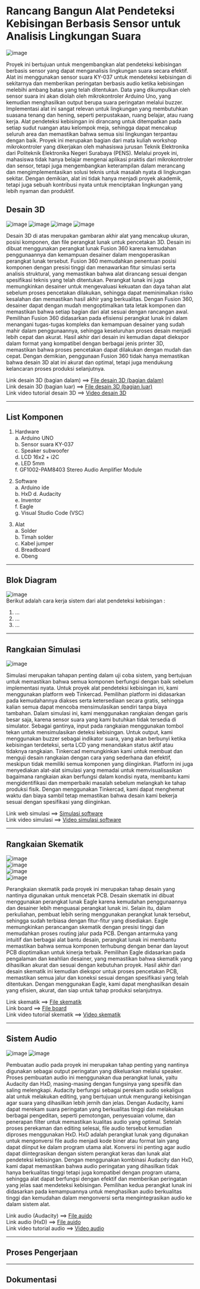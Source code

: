 # Rancang Bangun Alat Pendeteksi Kebisingan Berbasis Sensor untuk Analisis Lingkungan Suara

![image](https://github.com/Renoadith/Projek-Mikrokontroller/assets/168974067/350eb0ba-c08e-4825-985c-01733abdec70)

Proyek ini bertujuan untuk mengembangkan alat pendeteksi kebisingan berbasis sensor yang dapat menganalisis lingkungan suara secara efektif. Alat ini menggunakan sensor suara KY-037 untuk mendeteksi kebisingan di sekitarnya dan memberikan peringatan berbasis audio ketika kebisingan melebihi ambang batas yang telah ditentukan. Data yang dikumpulkan oleh sensor suara ini akan diolah oleh mikrokontroler Arduino Uno, yang kemudian menghasilkan output berupa suara peringatan melalui buzzer. Implementasi alat ini sangat relevan untuk lingkungan yang membutuhkan suasana tenang dan hening, seperti perpustakaan, ruang belajar, atau ruang kerja. Alat pendeteksi kebisingan ini dirancang untuk ditempatkan pada setiap sudut ruangan atau kelompok meja, sehingga dapat mencakup seluruh area dan memastikan bahwa semua sisi lingkungan terpantau dengan baik. Proyek ini merupakan bagian dari mata kuliah workshop mikrokontroler yang dikerjakan oleh mahasiswa jurusan Teknik Elektronika dari Politeknik Elektronika Negeri Surabaya (PENS). Melalui proyek ini, mahasiswa tidak hanya belajar mengenai aplikasi praktis dari mikrokontroler dan sensor, tetapi juga mengembangkan keterampilan dalam merancang dan mengimplementasikan solusi teknis untuk masalah nyata di lingkungan sekitar. Dengan demikian, alat ini tidak hanya menjadi proyek akademik, tetapi juga sebuah kontribusi nyata untuk menciptakan lingkungan yang lebih nyaman dan produktif.

## Desain 3D
 
![image](https://github.com/Renoadith/Projek-Mikrokontroller/assets/168979944/85a7ba89-321d-4ff1-a367-43d0feff3b33)
![image](https://github.com/Renoadith/Projek-Mikrokontroller/assets/168979944/3f1941e4-73e7-47b8-a253-5c22787e46cd)
![image](https://github.com/Renoadith/Projek-Mikrokontroller/assets/168979944/ec05c7ae-f840-4222-9692-bf013c5a8df7)
![image](https://github.com/Renoadith/Projek-Mikrokontroller/assets/168979944/3da72351-e29d-472a-8b1f-c3a4b2bfbd89)

Desain 3D di atas merupakan gambaran akhir alat yang mencakup ukuran, posisi komponen, dan file perangkat lunak untuk pencetakan 3D. Desain ini dibuat menggunakan perangkat lunak Fusion 360 karena kemudahan penggunaannya dan kemampuan desainer dalam mengoperasikan perangkat lunak tersebut. Fusion 360 memudahkan penentuan posisi komponen dengan presisi tinggi dan menawarkan fitur simulasi serta analisis struktural, yang memastikan bahwa alat dirancang sesuai dengan spesifikasi teknis yang telah ditentukan. Perangkat lunak ini juga memungkinkan desainer untuk mengevaluasi kekuatan dan daya tahan alat sebelum proses pencetakan dilakukan, sehingga dapat meminimalkan risiko kesalahan dan memastikan hasil akhir yang berkualitas. Dengan Fusion 360, desainer dapat dengan mudah mengoptimalkan tata letak komponen dan memastikan bahwa setiap bagian dari alat sesuai dengan rancangan awal. Pemilihan Fusion 360 didasarkan pada efisiensi perangkat lunak ini dalam menangani tugas-tugas kompleks dan kemampuan desainer yang sudah mahir dalam penggunaannya, sehingga keseluruhan proses desain menjadi lebih cepat dan akurat. Hasil akhir dari desain ini kemudian dapat diekspor dalam format yang kompatibel dengan berbagai jenis printer 3D, memastikan bahwa proses pencetakan dapat dilakukan dengan mudah dan cepat. Dengan demikian, penggunaan Fusion 360 tidak hanya memastikan bahwa desain 3D alat ini akurat dan optimal, tetapi juga mendukung kelancaran proses produksi selanjutnya.
  
Link desain 3D (bagian dalam) ==> <a href="https://github.com/Renoadith/Projek-Mikrokontroller/blob/main/Desain/bagian%20dalam.step">File desain 3D (bagian dalam)</a>  
Link desain 3D (bagian luar) ==> <a href="https://github.com/Renoadith/Projek-Mikrokontroller/blob/main/Desain/bagian%20luar.step">File desain 3D (bagian luar)</a>  
Link video tutorial desain 3D ==> <a href="https://youtu.be/MYmIewiCJK0?si=Z88mito5nbMwKOmb">Video desain 3D</a>  

---
## List Komponen
1. Hardware  
   a. Arduino UNO  
   b. Sensor suara KY-037  
   c. Speaker subwoofer   
   d. LCD 16x2 + i2C  
   e. LED 5mm  
   f. GF1002-PAM8403 Stereo Audio Amplifier Module
   
3. Software  
   a. Arduino ide  
   b. HxD
   d. Audacity  
   e. Inventor  
   f. Eagle  
   g. Visual Studio Code (VSC) 
   
5. Alat  
   a. Solder  
   b. Timah solder  
   c. Kabel jumper  
   d. Breadboard  
   e. Obeng  
---
## Blok Diagram  
![image](https://github.com/Renoadith/Projek-Mikrokontroller/assets/168974067/044f7e2e-e520-40c2-83e1-b7b0f8205fd9)  
Berikut adalah cara kerja sistem dari alat pendeteksi kebisingan :
1. ...
2. ...
3. ...

---
## Rangkaian Simulasi  
![image](https://github.com/Renoadith/Projek-Mikrokontroller/assets/168974067/85ca22a6-ed74-4b18-a4ad-6116f521a506)  
  
Simulasi merupakan tahapan penting dalam uji coba sistem, yang bertujuan untuk memastikan bahwa semua komponen berfungsi dengan baik sebelum implementasi nyata. Untuk proyek alat pendeteksi kebisingan ini, kami menggunakan platform web Tinkercad. Pemilihan platform ini didasarkan pada kemudahannya diakses serta ketersediaan secara gratis, sehingga kalian semua dapat mencoba mensimulasikan sendiri tanpa biaya tambahan. Dalam simulasi ini, kami menggunakan rangkaian dengan garis besar saja, karena sensor suara yang kami butuhkan tidak tersedia di simulator. Sebagai gantinya, input pada rangkaian menggunakan tombol tekan untuk mensimulasikan deteksi kebisingan. Untuk output, kami menggunakan buzzer sebagai indikator suara, yang akan berbunyi ketika kebisingan terdeteksi, serta LCD yang menandakan status aktif atau tidaknya rangkaian. Tinkercad memungkinkan kami untuk membuat dan menguji desain rangkaian dengan cara yang sederhana dan efektif, meskipun tidak memiliki semua komponen yang diinginkan. Platform ini juga menyediakan alat-alat simulasi yang memadai untuk memvisualisasikan bagaimana rangkaian akan berfungsi dalam kondisi nyata, membantu kami mengidentifikasi dan memperbaiki masalah sebelum melangkah ke tahap produksi fisik. Dengan menggunakan Tinkercad, kami dapat menghemat waktu dan biaya sambil tetap memastikan bahwa desain kami bekerja sesuai dengan spesifikasi yang diinginkan.  
  
Link web simulasi ==> <a href="https://www.tinkercad.com/things/jV3vWOUGUW2-simulasi/editel">Simulasi software</a>  
Link video simulasi ==> <a href="https://youtu.be/cqOJ23cZhoI?si=dtuSKsLPAU53A1Sa">Video simulasi software</a>  

---
## Rangkaian Skematik
![image](https://github.com/Renoadith/Projek-Mikrokontroller/assets/168974067/c88580ec-2b27-44fd-a577-7934d52eb0f1)  
![image](https://github.com/Renoadith/Projek-Mikrokontroller/assets/168974067/8d4a1f71-460a-4c50-ac2c-bce17f3a6d7a)  
![image](https://github.com/Renoadith/Projek-Mikrokontroller/assets/168974067/1ba611ad-98a0-4d11-b012-2c81b5424951)  
![image](https://github.com/Renoadith/Projek-Mikrokontroller/assets/168974067/6534751c-41b9-42c2-aa92-39730f7b03ba)  

Perangkaian skematik pada proyek ini merupakan tahap desain yang nantinya digunakan untuk mencetak PCB. Desain skematik ini dibuat menggunakan perangkat lunak Eagle karena kemudahan penggunaannya dan desainer lebih menguasai perangkat lunak ini. Selain itu, dalam perkuliahan, pembuat lebih sering menggunakan perangkat lunak tersebut, sehingga sudah terbiasa dengan fitur-fitur yang disediakan. Eagle memungkinkan perancangan skematik dengan presisi tinggi dan memudahkan proses routing jalur pada PCB. Dengan antarmuka yang intuitif dan berbagai alat bantu desain, perangkat lunak ini membantu memastikan bahwa semua komponen terhubung dengan benar dan layout PCB dioptimalkan untuk kinerja terbaik. Pemilihan Eagle didasarkan pada pengalaman dan keahlian desainer, yang memastikan bahwa skematik yang dihasilkan akurat dan sesuai dengan kebutuhan proyek. Hasil akhir dari desain skematik ini kemudian diekspor untuk proses pencetakan PCB, memastikan semua jalur dan koneksi sesuai dengan spesifikasi yang telah ditentukan. Dengan menggunakan Eagle, kami dapat menghasilkan desain yang efisien, akurat, dan siap untuk tahap produksi selanjutnya.

Link skematik ==> <a href="https://github.com/Renoadith/Projek-Mikrokontroller/blob/main/Schematik/Alat%20pendeteksi%20kebisingan.sch">File skematik</a>  
Link board ==> <a href="https://github.com/Renoadith/Projek-Mikrokontroller/blob/main/Schematik/Alat%20pendeteksi%20kebisingan.brd">File board</a>  
Link video tutorial skematik ==> <a href="https://youtu.be/qFakJmJQMaU?feature=shared">Video skematik</a>  

---
## Sistem Audio
![image](https://github.com/Renoadith/Projek-Mikrokontroller/assets/168974067/31788840-6017-4436-a93f-9abfd1e0c013)
![image](https://github.com/Renoadith/Projek-Mikrokontroller/assets/168974067/fb3e670c-983c-4cfe-8e1b-df53758e2d61)

Pembuatan audio pada proyek ini merupakan tahap penting yang nantinya digunakan sebagai output peringatan yang dikeluarkan melalui speaker. Proses pembuatan audio ini menggunakan dua perangkat lunak, yaitu Audacity dan HxD, masing-masing dengan fungsinya yang spesifik dan saling melengkapi. Audacity berfungsi sebagai perekam audio sekaligus alat untuk melakukan editing, yang bertujuan untuk mengurangi kebisingan agar suara yang dihasilkan lebih jernih dan jelas. Dengan Audacity, kami dapat merekam suara peringatan yang berkualitas tinggi dan melakukan berbagai pengeditan, seperti pemotongan, penyesuaian volume, dan penerapan filter untuk memastikan kualitas audio yang optimal. Setelah proses perekaman dan editing selesai, file audio tersebut kemudian diproses menggunakan HxD. HxD adalah perangkat lunak yang digunakan untuk mengonversi file audio menjadi kode biner atau format lain yang dapat diinput ke dalam program utama alat. Konversi ini penting agar audio dapat diintegrasikan dengan sistem perangkat keras dan lunak alat pendeteksi kebisingan. Dengan menggunakan kombinasi Audacity dan HxD, kami dapat memastikan bahwa audio peringatan yang dihasilkan tidak hanya berkualitas tinggi tetapi juga kompatibel dengan program utama, sehingga alat dapat berfungsi dengan efektif dan memberikan peringatan yang jelas saat mendeteksi kebisingan. Pemilihan kedua perangkat lunak ini didasarkan pada kemampuannya untuk menghasilkan audio berkualitas tinggi dan kemudahan dalam mengonversi serta mengintegrasikan audio ke dalam sistem alat.

Link audio (Audacity) ==> <a href="https://github.com/Renoadith/Projek-Mikrokontroller/blob/main/Program/AUDIO%20rekam">File auido</a>  
Link audio (HxD) ==> <a href="https://github.com/Renoadith/Projek-Mikrokontroller/blob/main/Program/AUDIO%20rekam.raw">File auido</a>  
Link video tutorial audio ==> <a href="https://youtu.be/W0XZ7WrG6vU">Video audio</a>  

---
## Proses Pengerjaan

---
## Dokumentasi






